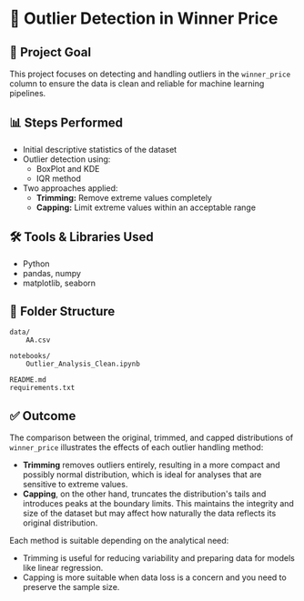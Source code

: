 # 🧪 Outlier Detection in Winner Price

## 📌 Project Goal
This project focuses on detecting and handling outliers in the `winner_price` column to ensure the data is clean and reliable for machine learning pipelines.

## 📊 Steps Performed
- Initial descriptive statistics of the dataset
- Outlier detection using:
  - BoxPlot and KDE
  - IQR method
- Two approaches applied:
  - **Trimming:** Remove extreme values completely
  - **Capping:** Limit extreme values within an acceptable range

## 🛠️ Tools & Libraries Used
- Python
- pandas, numpy
- matplotlib, seaborn

## 📁 Folder Structure
```
data/
    AA.csv

notebooks/
    Outlier_Analysis_Clean.ipynb

README.md
requirements.txt
```

## ✅ Outcome
The comparison between the original, trimmed, and capped distributions of `winner_price` illustrates the effects of each outlier handling method:

- **Trimming** removes outliers entirely, resulting in a more compact and possibly normal distribution, which is ideal for analyses that are sensitive to extreme values.
- **Capping**, on the other hand, truncates the distribution's tails and introduces peaks at the boundary limits. This maintains the integrity and size of the dataset but may affect how naturally the data reflects its original distribution.

Each method is suitable depending on the analytical need:
- Trimming is useful for reducing variability and preparing data for models like linear regression.
- Capping is more suitable when data loss is a concern and you need to preserve the sample size.
